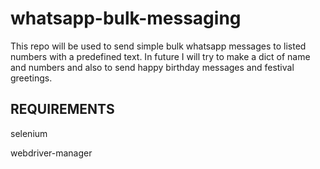 # whatsapp-bulk-messaging
This repo will be used to send simple bulk whatsapp messages to listed numbers with a predefined text. In future I will try to make a dict of name and numbers and also to send happy birthday messages and festival greetings. 

## REQUIREMENTS
selenium

webdriver-manager
